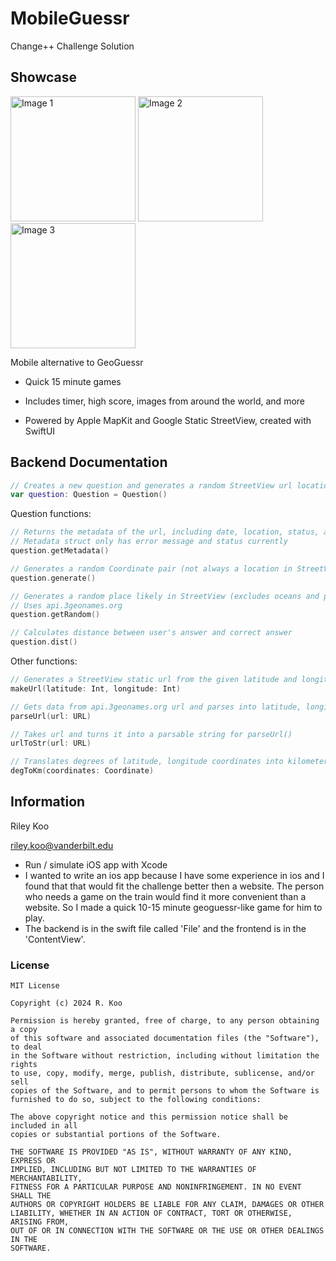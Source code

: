 # MobileGuessr
Change++ Challenge Solution

## Showcase
<img src="https://github.com/ChangePlusPlusVandy/change-coding-challenge-2024-RileyK19/blob/main/Change%2B%2BChallenge/Change%2B%2BChallenge/Examples/Image_1.png" alt="Image 1" width="200"/> <img src="https://github.com/ChangePlusPlusVandy/change-coding-challenge-2024-RileyK19/blob/main/Change%2B%2BChallenge/Change%2B%2BChallenge/Examples/Image_2.png" alt="Image 2" width="200"/> 
<img src="https://github.com/ChangePlusPlusVandy/change-coding-challenge-2024-RileyK19/blob/main/Change%2B%2BChallenge/Change%2B%2BChallenge/Examples/Image_3.png" alt="Image 3" width="200"/>

Mobile alternative to GeoGuessr 

- Quick 15 minute games

- Includes timer, high score, images from around the world, and more

- Powered by Apple MapKit and Google Static StreetView, created with SwiftUI

## Backend Documentation

```Swift
// Creates a new question and generates a random StreetView url location
var question: Question = Question()
```

Question functions:
```Swift
// Returns the metadata of the url, including date, location, status, and StreetView ID
// Metadata struct only has error message and status currently
question.getMetadata()

// Generates a random Coordinate pair (not always a location in StreetView)
question.generate()

// Generates a random place likely in StreetView (excludes oceans and places with little coverage)
// Uses api.3geonames.org
question.getRandom()

// Calculates distance between user's answer and correct answer
question.dist()
```

Other functions:
```Swift
// Generates a StreetView static url from the given latitude and longitude
makeUrl(latitude: Int, longitude: Int)

// Gets data from api.3geonames.org url and parses into latitude, longitude, and location name (City, Country)
parseUrl(url: URL)

// Takes url and turns it into a parsable string for parseUrl()
urlToStr(url: URL)

// Translates degrees of latitude, longitude coordinates into kilometers
degToKm(coordinates: Coordinate)
```


## Information

Riley Koo

riley.koo@vanderbilt.edu
- Run / simulate iOS app with Xcode
- I wanted to write an ios app because I have some experience in ios and 
  I found that that would fit the challenge better then a website. The 
  person who needs a game on the train would find it more convenient
  than a website. So I made a quick 10-15 minute geoguessr-like
  game for him to play.
- The backend is in the swift file called 'File'
  and the frontend is in the 'ContentView'.

### License

```
MIT License

Copyright (c) 2024 R. Koo

Permission is hereby granted, free of charge, to any person obtaining a copy
of this software and associated documentation files (the "Software"), to deal
in the Software without restriction, including without limitation the rights
to use, copy, modify, merge, publish, distribute, sublicense, and/or sell
copies of the Software, and to permit persons to whom the Software is
furnished to do so, subject to the following conditions:

The above copyright notice and this permission notice shall be included in all
copies or substantial portions of the Software.

THE SOFTWARE IS PROVIDED "AS IS", WITHOUT WARRANTY OF ANY KIND, EXPRESS OR
IMPLIED, INCLUDING BUT NOT LIMITED TO THE WARRANTIES OF MERCHANTABILITY,
FITNESS FOR A PARTICULAR PURPOSE AND NONINFRINGEMENT. IN NO EVENT SHALL THE
AUTHORS OR COPYRIGHT HOLDERS BE LIABLE FOR ANY CLAIM, DAMAGES OR OTHER
LIABILITY, WHETHER IN AN ACTION OF CONTRACT, TORT OR OTHERWISE, ARISING FROM,
OUT OF OR IN CONNECTION WITH THE SOFTWARE OR THE USE OR OTHER DEALINGS IN THE
SOFTWARE.
```

